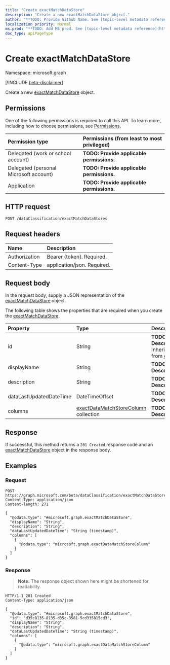 ```yaml
---
title: "Create exactMatchDataStore"
description: "Create a new exactMatchDataStore object."
author: "**TODO: Provide Github Name. See [topic-level metadata reference](https://msgo.azurewebsites.net/add/document/guidelines/metadata.html#topic-level-metadata)**"
localization_priority: Normal
ms.prod: "**TODO: Add MS prod. See [topic-level metadata reference](https://msgo.azurewebsites.net/add/document/guidelines/metadata.html#topic-level-metadata)**"
doc_type: apiPageType
---
```


# Create exactMatchDataStore
Namespace: microsoft.graph

[!INCLUDE [beta-disclaimer](../../includes/beta-disclaimer.md)]

Create a new [exactMatchDataStore](../resources/exactmatchdatastore.md) object.

## Permissions
One of the following permissions is required to call this API. To learn more, including how to choose permissions, see [Permissions](/graph/permissions-reference).

|Permission type|Permissions (from least to most privileged)|
|:---|:---|
|Delegated (work or school account)|**TODO: Provide applicable permissions.**|
|Delegated (personal Microsoft account)|**TODO: Provide applicable permissions.**|
|Application|**TODO: Provide applicable permissions.**|

## HTTP request

<!-- {
  "blockType": "ignored"
}
-->
``` http
POST /dataClassification/exactMatchDataStores
```

## Request headers
|Name|Description|
|:---|:---|
|Authorization|Bearer {token}. Required.|
|Content-Type|application/json. Required.|

## Request body
In the request body, supply a JSON representation of the [exactMatchDataStore](../resources/exactmatchdatastore.md) object.

The following table shows the properties that are required when you create the [exactMatchDataStore](../resources/exactmatchdatastore.md).

|Property|Type|Description|
|:---|:---|:---|
|id|String|**TODO: Add Description** Inherited from [entity](../resources/entity.md)|
|displayName|String|**TODO: Add Description**|
|description|String|**TODO: Add Description**|
|dataLastUpdatedDateTime|DateTimeOffset|**TODO: Add Description**|
|columns|[exactDataMatchStoreColumn](../resources/exactdatamatchstorecolumn.md) collection|**TODO: Add Description**|



## Response

If successful, this method returns a `201 Created` response code and an [exactMatchDataStore](../resources/exactmatchdatastore.md) object in the response body.

## Examples

### Request
<!-- {
  "blockType": "request",
  "name": "create_exactmatchdatastore_from_"
}
-->
``` http
POST https://graph.microsoft.com/beta/dataClassification/exactMatchDataStores
Content-Type: application/json
Content-length: 271

{
  "@odata.type": "#microsoft.graph.exactMatchDataStore",
  "displayName": "String",
  "description": "String",
  "dataLastUpdatedDateTime": "String (timestamp)",
  "columns": [
    {
      "@odata.type": "microsoft.graph.exactDataMatchStoreColumn"
    }
  ]
}
```


### Response
>**Note:** The response object shown here might be shortened for readability.
<!-- {
  "blockType": "response",
  "truncated": true,
  "@odata.type": "microsoft.graph.exactMatchDataStore"
}
-->
``` http
HTTP/1.1 201 Created
Content-Type: application/json

{
  "@odata.type": "#microsoft.graph.exactMatchDataStore",
  "id": "d35c8135-8135-d35c-3581-5cd335815cd3",
  "displayName": "String",
  "description": "String",
  "dataLastUpdatedDateTime": "String (timestamp)",
  "columns": [
    {
      "@odata.type": "microsoft.graph.exactDataMatchStoreColumn"
    }
  ]
}
```

